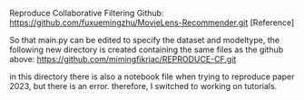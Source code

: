 Reproduce Collaborative Filtering Github:
https://github.com/fuxuemingzhu/MovieLens-Recommender.git [Reference]

So that main.py can be edited to specify the dataset and modeltype, the following new directory is created containing the same files as the github above:
https://github.com/mimingfikriac/REPRODUCE-CF.git

in this directory there is also a notebook file when trying to reproduce paper 2023, but there is an error. therefore, I switched to working on tutorials.
